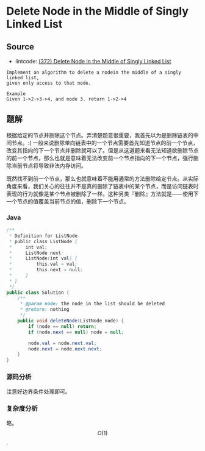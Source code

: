 # Delete Node in the Middle of Singly Linked List

## Source

- lintcode: [(372) Delete Node in the Middle of Singly Linked List](http://www.lintcode.com/en/problem/delete-node-in-the-middle-of-singly-linked-list/)

```
Implement an algorithm to delete a nodein the middle of a singly linked list,
given only access to that node.

Example
Given 1->2->3->4, and node 3. return 1->2->4
```

## 题解

根据给定的节点并删除这个节点。弄清楚题意很重要，我首先以为是删除链表的中间节点。:( 一般来说删除单向链表中的一个节点需要首先知道节点的前一个节点，改变其指向的下一个节点并删除就可以了。但是从这道题来看无法知道欲删除节点的前一个节点，那么也就是意味着无法改变前一个节点指向的下一个节点，强行删除当前节点将导致非法内存访问。

既然找不到前一个节点，那么也就意味着不能用通常的方法删除给定节点。从实际角度来看，我们关心的往往并不是真的删除了链表中的某个节点，而是访问链表时表现的行为就像是某个节点被删除了一样。这种另类『删除』方法就是——使用下一个节点的值覆盖当前节点的值，删除下一个节点。

### Java

```java
/**
 * Definition for ListNode.
 * public class ListNode {
 *     int val;
 *     ListNode next;
 *     ListNode(int val) {
 *         this.val = val;
 *         this.next = null;
 *     }
 * }
 */
public class Solution {
    /**
     * @param node: the node in the list should be deleted
     * @return: nothing
     */
    public void deleteNode(ListNode node) {
        if (node == null) return;
        if (node.next == null) node = null;

        node.val = node.next.val;
        node.next = node.next.next;
    }
}
```

### 源码分析

注意好边界条件处理即可。

### 复杂度分析

略。$$O(1)$$.
